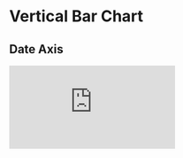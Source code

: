# Vertical Bar Chart

## Date Axis

<iframe style={{height:"600px" ,width: "100%"}} scrolling="no" title="Custom style for vertical bar chart " src="https://codepen.io/atisjaiMsft/embed/OJrdaEK?default-tab=result" frameborder="no" loading="lazy" allowtransparency="true" allowfullscreen="true">
  See the Pen <a href="https://codepen.io/atisjaiMsft/pen/OJrdaEK">
  Custom style for vertical bar chart </a> by Atishay Jain (<a href="https://codepen.io/atisjaiMsft">@atisjaiMsft</a>)
  on <a href="https://codepen.io">CodePen</a>.
</iframe>